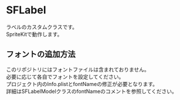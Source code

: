 # SFLabel
ラベルのカスタムクラスです。<br>
SpriteKitで動作します。

## フォントの追加方法
このリポジトリにはフォントファイルは含まれておりません。<br>
必要に応じて各自でフォントを設定してください。<br>
プロジェクト内のInfo.plistとfontNameの修正が必要となります。<br>
詳細はSFLabelModelクラスのfontNameのコメントを参照してください。
